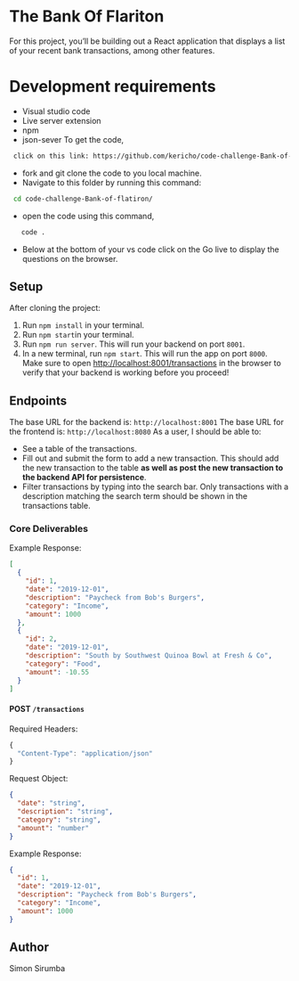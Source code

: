 # The Bank Of Flariton
For this project, you’ll be building out a React application that displays a
list of your recent bank transactions, among other features.
# Development requirements
- Visual studio code
- Live server  extension
- npm
- json-sever
To get the code,
```bash
 click on this link: https://github.com/kericho/code-challenge-Bank-of-flatiron.git
 ```
- fork and git clone the code to you local machine.
- Navigate to this folder by running this command:
```bash
 cd code-challenge-Bank-of-flatiron/
 ```
- open the code using this command,
```bash
   code .
```
- Below at the bottom of your vs code click on the Go live to display the questions on the browser.
## Setup
After cloning the project:
1. Run `npm install` in your terminal.
2. Run `npm start`in your terminal.
2. Run `npm run server`. This will run your backend on port `8001`.
3. In a new terminal, run `npm start`. This will run the app on port `8000`.
Make sure to open
[http://localhost:8001/transactions](http://localhost:8001/transactions) in the
browser to verify that your backend is working before you proceed!
## Endpoints
The base URL for the backend is: `http://localhost:8001`
The base URL for the frontend is: `http://localhost:8080`
As a user, I should be able to:
- See a table of the transactions.
- Fill out and submit the form to add a new transaction. This should add the new
  transaction to the table **as well as post the new transaction to the backend
  API for persistence**.
- Filter transactions by typing into the search bar. Only transactions with a
  description matching the search term should be shown in the transactions
  table.
### Core Deliverables
Example Response:
```json
[
  {
    "id": 1,
    "date": "2019-12-01",
    "description": "Paycheck from Bob's Burgers",
    "category": "Income",
    "amount": 1000
  },
  {
    "id": 2,
    "date": "2019-12-01",
    "description": "South by Southwest Quinoa Bowl at Fresh & Co",
    "category": "Food",
    "amount": -10.55
  }
]
```
#### POST `/transactions`
Required Headers:
```js
{
  "Content-Type": "application/json"
}
```
Request Object:
```json
{
  "date": "string",
  "description": "string",
  "category": "string",
  "amount": "number"
}
```
Example Response:
```json
{
  "id": 1,
  "date": "2019-12-01",
  "description": "Paycheck from Bob's Burgers",
  "category": "Income",
  "amount": 1000
}
```
## Author

Simon Sirumba